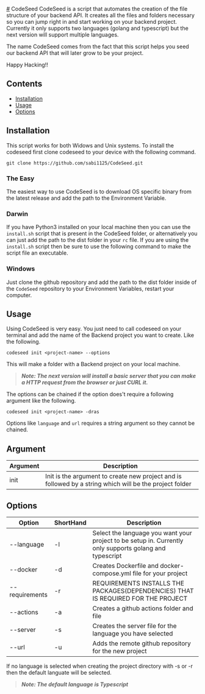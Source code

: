 [#](#) CodeSeed
CodeSeed is a script that automates the creation of the file structure of your backend API. It creates all the files and folders necessary so you can jump right in and start working on your backend project. Currently it only supports two languages (golang and typescript) but the next version will support multiple languages.

The name CodeSeed comes from the fact that this script helps you seed our backend API that will later grow to be your project.

Happy Hacking!!


## Contents
- [Installation](#installation)
- [Usage](#usage)
- [Options](#options)

## Installation
This script works for both Widows and Unix systems. To install the codeseed first clone codeseed to your device with the following command.

```
git clone https://github.com/sabi1125/CodeSeed.git
```
### The Easy
The easiest way to use CodeSeed is to download OS specific binary from the latest release and add the path to the Environment Variable.

### Darwin
If you have Python3 installed on your local machine then you can use the `install.sh` script that is present in the CodeSeed folder, or alternatively you can just add the path to the dist folder in your `rc` file. If you are using the `install.sh` script then be sure to use the following command to make the script file an executable.

### Windows
Just clone the github repository and add the path to the dist folder inside of the `CodeSeed` repository to your Environment Variables, restart your computer.

## Usage
Using CodeSeed is very easy. You just need to call codeseed on your terminal and add the name of the Backend project you want to create. Like the following.

```
codeseed init <project-name> --options
```
This will make a folder with a Backend project on your local machine. 

> ***Note: The next version will install a basic server that you can make a HTTP request from the browser or just CURL it.*** 

The options can be chained if the option does't require a following argument like the following.

```
codeseed init <project-name> -dras
```

Options like `language` and `url` requires a string argument so they cannot be chained.

## Argument

| Argument | Description                                                                                             |
| ------   | -----------                                                                                             |
| init     | Init is the argument to create new project and is followed by a string which will be the project folder |

## Options
| Option         | ShortHand | Description                                                                                             |
| ------         | --------- | -----------                                                                                             |
| --language     | -l        | Select the language you want your project to be setup in. Currently only supports golang and typescript |
| --docker       | -d        | Creates Dockerfile and docker-compose.yml file for your project                                         |
| --requirements | -r        | REQUIREMENTS INSTALLS THE PACKAGES(DEPENDENCIES) THAT IS REQUIRED FOR THE PROJECT                       |
| --actions      | -a        | Creates a github actions folder and file                                                                |
| --server       | -s        | Creates the server file for the language you have selected                                              |
| --url          | -u        | Adds the remote github repository for the new project                                                   |


If no language is selected when creating the project directory with -s or -r then the default languate will be selected.

> ***Note:  The default language is Typescript***
 
